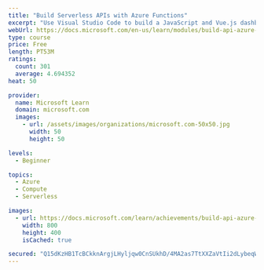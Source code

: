 ```yaml
---
title: "Build Serverless APIs with Azure Functions"
excerpt: "Use Visual Studio Code to build a JavaScript and Vue.js dashboard with a Serverless API powered by Azure Functions, Node.js and Cosmos DB."
webUrl: https://docs.microsoft.com/en-us/learn/modules/build-api-azure-functions/
type: course
price: Free
length: PT53M
ratings:
  count: 301
  average: 4.694352
heat: 50

provider:
  name: Microsoft Learn
  domain: microsoft.com
  images:
    - url: /assets/images/organizations/microsoft.com-50x50.jpg
      width: 50
      height: 50

levels:
  - Beginner

topics:
  - Azure
  - Compute
  - Serverless

images:
  - url: https://docs.microsoft.com/learn/achievements/build-api-azure-functions-social.png
    width: 800
    height: 400
    isCached: true

secured: "Q15dKzHB1TcBCkknArgjLHyljqw0CnSUkhD/4MA2as7TtXXZaVtIi2dLybeqWCQIT0m13BDn9YvbT86o7se+VCsQZytUBRXMzfWSqqIiP5voOsH/DD8GEcNK3Ll1/cXUYnqYSbUPTHsZt4xs/xZ2fCCPzoVUTa2tgNb45QM42SvmY0O/e33ANRqgBFMcEBpvRpX+qqhCq3RHlbJzmCdg0fgBZXxvtaL9oAqTs+BNzGSl1U5S4riaY+J7PgOC1n+uA9yCz2Dghs0pImdqdRlRzfCqDfHkzbFbo6UhE4PO/LVe+CbVkKvfvKm1jg7HlgxOPc1/fx+yARX28mEV4YMooZwX3zm+kGIVxhlCOmY4kf/CicBX1BeUlEu9sqnWW6AynRe8ieLN3Bt3DX+FRgqEq7IjboTAt48dUOtnqvj1R6w=;IIdigvTXlHMErYCauvubeA=="
---
```


